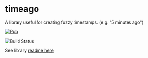 # timeago

A library useful for creating fuzzy timestamps. (e.g. "5 minutes ago")

[![Pub](https://img.shields.io/pub/v/timeago.svg?style=flat-square)](https://pub.dartlang.org/packages/timeago)

[![Build Status](https://img.shields.io/github/workflow/status/andresaraujo/timeago.dart/Build?color=orange&label=actions&logo=github&logoColor=orange&style=for-the-badge)](https://github.com/andresaraujo/timeago.dart/actions)

See library [readme here](timeago/readme.md)
